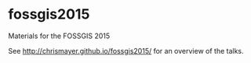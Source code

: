 # fossgis2015
Materials for the FOSSGIS 2015

See http://chrismayer.github.io/fossgis2015/ for an overview of the talks.
